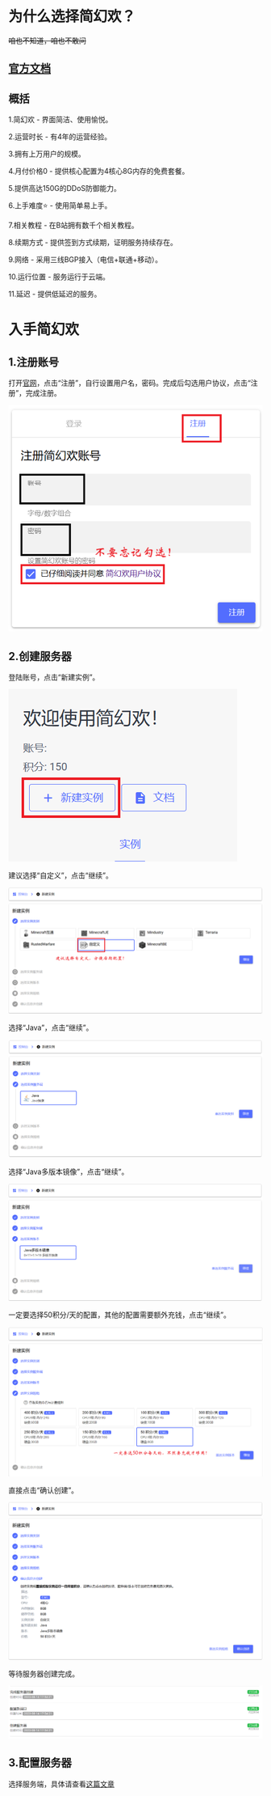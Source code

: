 # 为什么选择简幻欢？

~~咱也不知道，咱也不敢问~~

## [官方文档](https://www.yuque.com/simpfun/sfe/whychoose)

## 概括

1.简幻欢 - 界面简洁、使用愉悦。

2.运营时长 - 有4年的运营经验。

3.拥有上万用户的规模。

4.月付价格0 - 提供核心配置为4核心8G内存的免费套餐。

5.提供高达150G的DDoS防御能力。

6.上手难度⭐ - 使用简单易上手。

7.相关教程 - 在B站拥有数千个相关教程。

8.续期方式 - 提供签到方式续期，证明服务持续存在。

9.网络 - 采用三线BGP接入（电信+联通+移动）。

10.运行位置 - 服务运行于云端。

11.延迟 - 提供低延迟的服务。

# 入手简幻欢

## 1.注册账号

打开[官网](https://simpfun.cn/auth?type=register&code=53551196)，点击“注册”，自行设置用户名，密码。完成后勾选用户协议，点击“注册”，完成注册。

![](image/1.png ":size=50%")

## 2.创建服务器

登陆账号，点击“新建实例”。

![](image/2.png ":size=50%")

建议选择“自定义”，点击“继续”。

![](image/3.png ":size=50%")

选择“Java”，点击“继续”。

![](image/4.png ":size=50%")

选择“Java多版本镜像”，点击“继续”。

![](image/5.png ":size=50%")

一定要选择50积分/天的配置，其他的配置需要额外充钱，点击“继续”。

![](image/6.png ":size=50%")

直接点击“确认创建”。

![](image/7.png ":size=50%")

等待服务器创建完成。

![](image/8.png ":size=50%")

## 3.配置服务器

选择服务端，具体请查看[这篇文章]()

